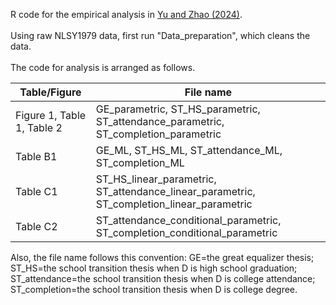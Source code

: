 R code for the empirical analysis in <a href="https://arxiv.org/abs/2401.07000" target="_blank">Yu and Zhao (2024)</a>. <br /><br />
Using raw NLSY1979 data, first run "Data_preparation", which cleans the data. <br /><br />
The code for analysis is arranged as follows.

| Table/Figure                   | File name                  
| ------------                   | --------------------------- 
| Figure 1, Table 1, Table 2     | GE_parametric, ST_HS_parametric, ST_attendance_parametric, ST_completion_parametric            
| Table B1                       | GE_ML, ST_HS_ML, ST_attendance_ML, ST_completion_ML
| Table C1                       | ST_HS_linear_parametric, ST_attendance_linear_parametric, ST_completion_linear_parametric
| Table C2                       | ST_attendance_conditional_parametric, ST_completion_conditional_parametric

Also, the file name follows this convention: GE=the great equalizer thesis; ST_HS=the school transition thesis when D is high school graduation; ST_attendance=the school transition thesis when D is college attendance; ST_completion=the school transition thesis when D is college degree.






